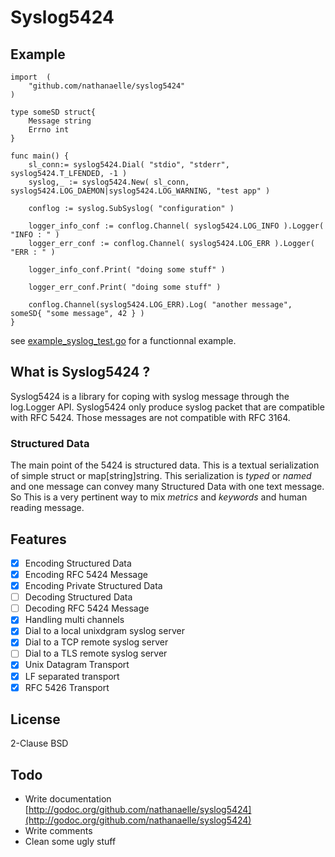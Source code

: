 # Syslog5424

## Example

```
import	(
	"github.com/nathanaelle/syslog5424"
)

type someSD struct{
	Message string
	Errno int
}

func main() {
	sl_conn:= syslog5424.Dial( "stdio", "stderr", syslog5424.T_LFENDED, -1 )
	syslog,_ := syslog5424.New( sl_conn, syslog5424.LOG_DAEMON|syslog5424.LOG_WARNING, "test app" )

	conflog := syslog.SubSyslog( "configuration" )

	logger_info_conf := conflog.Channel( syslog5424.LOG_INFO ).Logger( "INFO : " )
	logger_err_conf := conflog.Channel( syslog5424.LOG_ERR ).Logger( "ERR : " )

	logger_info_conf.Print( "doing some stuff" )

	logger_err_conf.Print( "doing some stuff" )

	conflog.Channel(syslog5424.LOG_ERR).Log( "another message", someSD{ "some message", 42 } )
}

```

see [example_syslog_test.go](example_syslog_test.go) for a functionnal example.

## What is Syslog5424 ?

Syslog5424 is a library for coping with syslog message through the log.Logger API.
Syslog5424 only produce syslog packet that are compatible with RFC 5424.
Those messages are not compatible with RFC 3164.

### Structured Data

The main point of the 5424 is structured data.
This is a textual serialization of simple struct or map[string]string.
This serialization is _typed_ or _named_ and one message can convey many Structured Data with one text message.
So This is a very pertinent way to mix *metrics* and *keywords* and human reading message.

## Features

  * [x] Encoding Structured Data
  * [x] Encoding RFC 5424 Message
  * [x] Encoding Private Structured Data
  * [ ] Decoding Structured Data
  * [ ] Decoding RFC 5424 Message
  * [x] Handling multi channels
  * [x] Dial to a local unixdgram syslog server
  * [x] Dial to a TCP remote syslog server
  * [ ] Dial to a TLS remote syslog server
  * [x] Unix Datagram Transport
  * [x] LF separated transport
  * [x] RFC 5426 Transport

## License
2-Clause BSD

## Todo

  * Write documentation [http://godoc.org/github.com/nathanaelle/syslog5424](http://godoc.org/github.com/nathanaelle/syslog5424)
  * Write comments
  * Clean some ugly stuff
